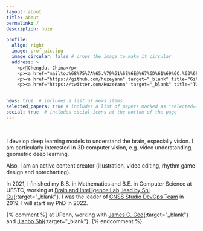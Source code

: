 ```yaml
---
layout: about
title: about
permalink: /
description: huze

profile:
  align: right
  image: prof_pic.jpg
  image_circular: false # crops the image to make it circular
  address: >
    <p>📍Chengdu, China</p>
    <p><a href="mailto:%68%75%7A%65.%79%61%6E%6E@%67%6D%61%69%6C.%63%6F%6D"><i class="fas fa-envelope"> Email</i></a></p>
    <p><a href="https://github.com/huzeyann" target="_blank" title="GitHub"><i class="fab fa-github"> Github</i></a></p>
    <p><a href="https://twitter.com/HuzeYann" target="_blank" title="Twitter"><i class="fab fa-twitter"> Twitter</i></a></p>


news: true  # includes a list of news items
selected_papers: true # includes a list of papers marked as "selected={true}"
social: true  # includes social icons at the bottom of the page
---
```


<br/>

I develop deep learning models to understand the brain, especially vision. I am particularly interested in 3D computer vision, e.g. video understanding, geometric deep learning. 

Also, I am an active content creator (illustration, video editing, rhythm game design and notecharting).

In 2021, I finished my B.S. in Mathematics and B.E. in Computer Science at UESTC, working at [Brain and Intelligence Lab, lead by Shi Gu](http://guslab.org/){:target="\_blank"}. I was the leader of [CNSS Studio DevOps Team](https://cnss.io/) in 2019. I will start my PhD in 2022. 

{% comment %} 
    at UPenn, working with [James C. Gee](https://www.med.upenn.edu/apps/faculty/index.php/g5455356/p10656){:target="\_blank"} and [Jianbo Shi](https://www.cis.upenn.edu/~jshi/){:target="\_blank"}.
{% endcomment %}